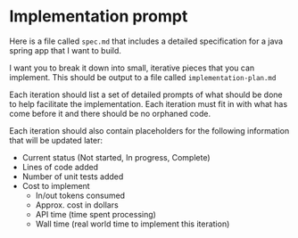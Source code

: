 # Implementation prompt
Here is a file called `spec.md` that includes a detailed specification for a java spring app that I want to build. 

I want you to break it down into small, iterative pieces that you can implement. This should be output to a file called `implementation-plan.md` 

Each iteration should list a set of detailed prompts of what should be done to help facilitate the implementation. Each iteration must fit in with what has come before it and there should be no orphaned code. 

Each iteration should also contain placeholders for the following information that will be updated later:
* Current status (Not started, In progress, Complete)
* Lines of code added
* Number of unit tests added
* Cost to implement
  * In/out tokens consumed
  * Approx. cost in dollars
  * API time (time spent processing)
  * Wall time (real world time to implement this iteration)
